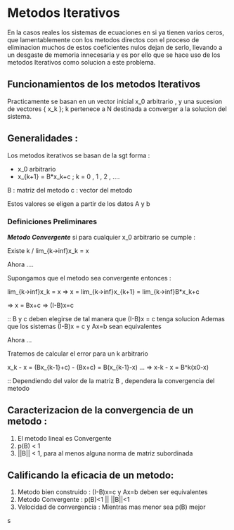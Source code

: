 # Metodos Iterativos

En la casos reales los sistemas de ecuaciones en si ya tienen varios ceros,
que lamentablemente con los metodos directos con el proceso de eliminacion
muchos de estos coeficientes nulos dejan de serlo, llevando a un desgaste de
memoria innecesaria y es por ello que se hace uso de los metodos Iterativos como
solucion a este problema.

## Funcionamientos de los metodos Iterativos

Practicamente se basan en un vector inicial x_0 arbitrario , y una sucesion de
vectores { x_k }; k pertenece a N  destinada a converger a la solucion del sistema.


## Generalidades :

Los metodos iterativos se basan de la sgt forma :

* x_0 arbitrario
* x_{k+1} = B*x_k+c ; k = 0 , 1 , 2 , ....

B : matriz del metodo
c : vector del metodo

Estos valores se eligen a partir de los datos A y b

### Definiciones Preliminares

***Metodo Convergente*** si para cualquier x_0 arbitrario se cumple :

Existe k / lim_{k->inf}x_k = x

Ahora ....

Supongamos que el metodo sea convergente entonces :

lim_{k->inf}x_k = x => x = lim_{k->inf}x_{k+1} = lim_{k->inf}B*x_k+c

=> x = Bx+c => (I-B)x=c

:: B y c deben elegirse de tal manera que (I-B)x = c  tenga solucion
Ademas que los sistemas (I-B)x = c y Ax=b sean equivalentes

Ahora ...

Tratemos de calcular el error para un k arbitrario

x_k - x = (Bx_{k-1}+c) - (Bx+c) = B(x_{k-1}-x) ... => x-k - x = B^k(x0-x)

:: Dependiendo del valor de la matriz B , dependera la convergencia del metodo

## Caracterizacion de la convergencia de un metodo :

1.  El metodo lineal es Convergente
2.  p(B)  <  1
3.  ||B|| <  1, para al menos alguna norma de matriz subordinada

## Calificando la eficacia de un metodo:

1.  Metodo bien construido : (I-B)x=c y Ax=b deben ser equivalentes
2.  Metodo Convergente : p(B)<1 || ||B||<1
3.  Velocidad de convergencia : Mientras mas menor sea p(B) mejor















s
